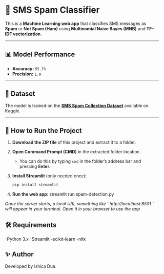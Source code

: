 # 📩 SMS Spam Classifier  

This is a **Machine Learning web app** that classifies SMS messages as **Spam** or **Not Spam (Ham)** using **Multinomial Naive Bayes (MNB)** and **TF-IDF vectorization**.  

---

## 📊 Model Performance  

- **Accuracy:** `95.7%`
- **Precision:** `1.0`

---

## 📂 Dataset  

The model is trained on the **[SMS Spam Collection Dataset](https://www.kaggle.com/datasets/uciml/sms-spam-collection-dataset)** available on Kaggle.  

---

## 🚀 How to Run the Project  

1. **Download the ZIP file** of this project and extract it to a folder.  

2. **Open Command Prompt (CMD)** in the extracted folder location.  
   - You can do this by typing `cmd` in the folder’s address bar and pressing **Enter**.  

3. **Install Streamlit** (only needed once):  
   ```bash
   pip install streamlit
4. **Run the web app**:
     streamlit run spam-detection.py

*Once the server starts, a local URL something like ' http://localhost:8501 ' will appear in your terminal. Open it in your browser to use the app*

## 🛠️ Requirements

-Python 3.x
-Streamlit
-scikit-learn
-nltk

## ✨ Author
  Developed by Ishica Dua.
